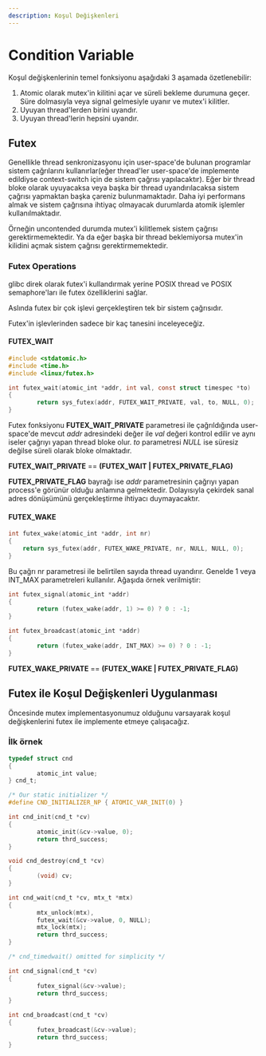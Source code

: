 ```yaml
---
description: Koşul Değişkenleri
---
```


# Condition Variable

Koşul değişkenlerinin temel fonksiyonu aşağıdaki 3 aşamada özetlenebilir:

1. Atomic olarak mutex'in kilitini açar ve süreli bekleme durumuna geçer. Süre dolmasıyla veya signal gelmesiyle uyanır ve mutex'i kilitler.
2. Uyuyan thread'lerden birini uyandır.
3. Uyuyan thread'lerin hepsini uyandır.

## Futex

Genellikle thread senkronizasyonu için  user-space'de bulunan programlar sistem çağrılarını kullanırlar\(eğer thread'ler user-space'de implemente edildiyse context-switch için de sistem çağrısı yapılacaktır\). Eğer bir thread bloke olarak uyuyacaksa veya başka bir thread uyandırılacaksa sistem çağrısı yapmaktan başka çareniz bulunmamaktadır. Daha iyi performans almak ve sistem çağrısına ihtiyaç olmayacak durumlarda atomik işlemler kullanılmaktadır.

Örneğin uncontended durumda mutex'i kilitlemek sistem çağrısı gerektirmemektedir. Ya da eğer başka bir thread beklemiyorsa mutex'in kilidini açmak sistem çağrısı gerektirmemektedir.

### Futex Operations

glibc direk olarak futex'i kullandırmak yerine POSIX thread ve POSIX semaphore'ları ile futex özelliklerini sağlar.

Aslında futex bir çok işlevi gerçekleştiren tek bir sistem çağrısıdır. 

Futex'in işlevlerinden sadece bir kaç tanesini inceleyeceğiz.

#### FUTEX\_WAIT

```c
#include <stdatomic.h>
#include <time.h>
#include <linux/futex.h>

int futex_wait(atomic_int *addr, int val, const struct timespec *to)
{
        return sys_futex(addr, FUTEX_WAIT_PRIVATE, val, to, NULL, 0);
}
```

Futex fonksiyonu **FUTEX\_WAIT**_**\_**_**PRIVATE** parametresi ile çağrıldığında user-space'de mevcut _addr_ adresindeki değer ile _val_ değeri kontrol edilir ve aynı iseler çağrıyı yapan thread bloke olur. _to_ parametresi _NULL_ ise süresiz değilse süreli olarak bloke olmaktadır. 

**FUTEX\_WAIT**_**\_**_**PRIVATE** == **\(FUTEX\_WAIT \| FUTEX\_PRIVATE\_FLAG\)** 

**FUTEX\_PRIVATE\_FLAG** bayrağı ise _addr_ parametresinin çağrıyı yapan process'e görünür olduğu anlamına gelmektedir. Dolayısıyla çekirdek sanal adres dönüşümünü gerçekleştirme ihtiyacı duymayacaktır.

#### FUTEX\_WAKE

```c
int futex_wake(atomic_int *addr, int nr)
{
    return sys_futex(addr, FUTEX_WAKE_PRIVATE, nr, NULL, NULL, 0);
}

```

 Bu çağrı nr parametresi ile belirtilen sayıda thread uyandırır. Genelde 1 veya INT\_MAX parametreleri kullanılır. Ağaşıda örnek verilmiştir:

```c
int futex_signal(atomic_int *addr)
{
        return (futex_wake(addr, 1) >= 0) ? 0 : -1;
}

int futex_broadcast(atomic_int *addr)
{
        return (futex_wake(addr, INT_MAX) >= 0) ? 0 : -1;
}
```

**FUTEX\_WAKE**_**\_**_**PRIVATE** == **\(FUTEX\_WAKE \| FUTEX\_PRIVATE\_FLAG\)** 

## Futex ile Koşul Değişkenleri Uygulanması

Öncesinde mutex implementasyonumuz olduğunu varsayarak koşul değişkenlerini futex ile implemente etmeye çalışacağız.

### İlk örnek

```c
typedef struct cnd
{
        atomic_int value;
} cnd_t;

/* Our static initializer */
#define CND_INITIALIZER_NP { ATOMIC_VAR_INIT(0) }

int cnd_init(cnd_t *cv)
{
        atomic_init(&cv->value, 0);
        return thrd_success;
}

void cnd_destroy(cnd_t *cv)
{
        (void) cv;
}

int cnd_wait(cnd_t *cv, mtx_t *mtx)
{
        mtx_unlock(mtx),
        futex_wait(&cv->value, 0, NULL);
        mtx_lock(mtx);
        return thrd_success;
}

/* cnd_timedwait() omitted for simplicity */

int cnd_signal(cnd_t *cv)
{
        futex_signal(&cv->value);
        return thrd_success;
}

int cnd_broadcast(cnd_t *cv)
{
        futex_broadcast(&cv->value);
        return thrd_success;
}
```



